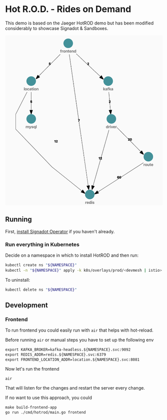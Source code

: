 # Hot R.O.D. - Rides on Demand

This demo is based on the Jaeger HotROD demo but has 
been modified considerably to showcase Signadot & Sandboxes.

![image](/docs/graph.png)

## Running

First, [install Signadot Operator](https://www.signadot.com/docs/installation/signadot-operator)
if you haven't already.

### Run everything in Kubernetes

Decide on a namespace in which to install HotROD and then run:

```sh
kubectl create ns "${NAMESPACE}"
kubectl -n "${NAMESPACE}" apply -k k8s/overlays/prod/<devmesh | istio>
```

To uninstall:

```bash
kubectl delete ns "${NAMESPACE}"
```


## Development

### Frontend

To run frontend you could easily run with `air` that helps with hot-reload. 

Before running `air` or manual steps you have to set up the following env
```shell
export KAFKA_BROKER=kafka-headless.${NAMESPACE}.svc:9092
export REDIS_ADDR=redis.${NAMESPACE}.svc:6379
export FRONTEND_LOCATION_ADDR=location.${NAMESPACE}.svc:8081
```

Now let's run the frontend
```shell
air
```

That will listen for the changes and restart the server every change.

If no want to use this approach, you could
```shell
make build-frontend-app
go run ./cmd/hotrod/main.go frontend
```
